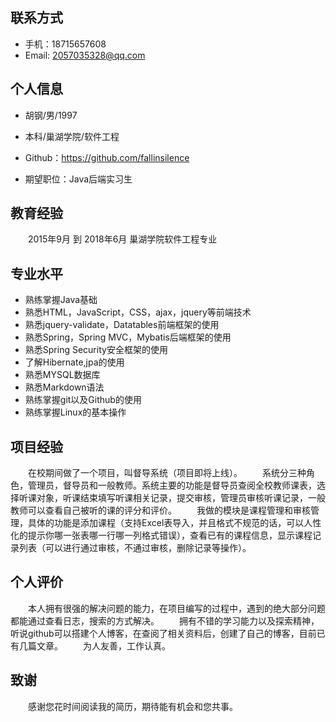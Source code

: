 ## 联系方式
+ 手机：18715657608
+ Email: 2057035328@qq.com

## 个人信息
+ 胡钢/男/1997

+ 本科/巢湖学院/软件工程

+ Github：https://github.com/fallinsilence

+ 期望职位：Java后端实习生

## 教育经验
　　2015年9月 到 2018年6月  巢湖学院软件工程专业

## 专业水平
+ 熟练掌握Java基础
+ 熟悉HTML，JavaScript，CSS，ajax，jquery等前端技术
+ 熟悉jquery-validate，Datatables前端框架的使用
+ 熟悉Spring，Spring MVC，Mybatis后端框架的使用
+ 熟悉Spring Security安全框架的使用
+ 了解Hibernate,jpa的使用
+ 熟悉MYSQL数据库
+ 熟悉Markdown语法
+ 熟练掌握git以及Github的使用
+ 熟练掌握Linux的基本操作

## 项目经验
　　在校期间做了一个项目，叫督导系统（项目即将上线）。
　　系统分三种角色，管理员，督导员和一般教师。系统主要的功能是督导员查阅全校教师课表，选择听课对象，听课结束填写听课相关记录，提交审核，管理员审核听课记录，一般教师可以查看自己被听的课的评分和评价。
　　我做的模块是课程管理和审核管理，具体的功能是添加课程（支持Excel表导入，并且格式不规范的话，可以人性化的提示你哪一张表哪一行哪一列格式错误），查看已有的课程信息，显示课程记录列表（可以进行通过审核，不通过审核，删除记录等操作）。

## 个人评价
　　本人拥有很强的解决问题的能力，在项目编写的过程中，遇到的绝大部分问题都能通过查看日志，搜索的方式解决。
　　拥有不错的学习能力以及探索精神，听说github可以搭建个人博客，在查阅了相关资料后，创建了自己的博客，目前已有几篇文章。
　　为人友善，工作认真。

## 致谢
　　感谢您花时间阅读我的简历，期待能有机会和您共事。